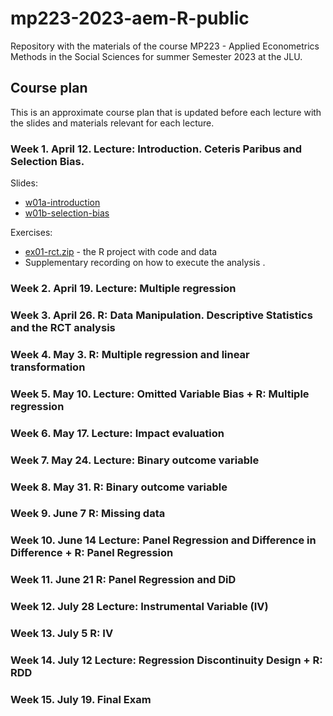 # mp223-2023-aem-R-public

Repository with the materials of the course MP223 - Applied Econometrics Methods in the Social Sciences for summer Semester 2023 at the JLU.

## Course plan

This is an approximate course plan that is updated before each lecture with the slides and materials relevant for each lecture.

### Week 1. April 12. Lecture: Introduction. Ceteris Paribus and Selection Bias.

Slides:

-   [w01a-introduction](https://github.com/EBukin/mp223-2023-aem-R-public/raw/main/docs/slides/w01a-introduction.pdf)
-   [w01b-selection-bias](https://github.com/EBukin/mp223-2023-aem-R-public/raw/main/docs/slides/w01b-selection-bias.pdf)

Exercises: 

-   [ex01-rct.zip](https://github.com/EBukin/mp223-2023-aem-R-public/raw/main/exercises/ex01-rct.zip) - the R project with code and data
-   Supplementary recording on how to execute the analysis []().

### Week 2. April 19. Lecture: Multiple regression

### Week 3. April 26. R: Data Manipulation. Descriptive Statistics and the RCT analysis

### Week 4. May 3. R: Multiple regression and linear transformation

### Week 5. May 10. Lecture: Omitted Variable Bias + R: Multiple regression

### Week 6. May 17. Lecture: Impact evaluation

### Week 7. May 24. Lecture: Binary outcome variable

### Week 8. May 31. R: Binary outcome variable

### Week 9. June 7 R: Missing data

### Week 10. June 14 Lecture: Panel Regression and Difference in Difference + R: Panel Regression

### Week 11. June 21 R: Panel Regression and DiD

### Week 12. July 28 Lecture: Instrumental Variable (IV)

### Week 13. July 5 R: IV

### Week 14. July 12 Lecture: Regression Discontinuity Design + R: RDD

### Week 15. July 19. Final Exam

